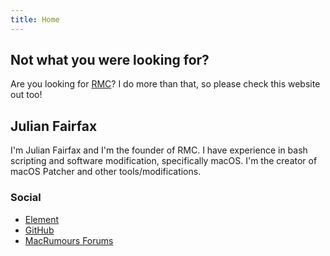 ```yaml
---
title: Home
---
```



## Not what you were looking for?
Are you looking for [RMC](https://rmc-team.github.io)? I do more than that, so please check this website out too!

## Julian Fairfax

I'm Julian Fairfax and I'm the founder of RMC. I have experience in bash scripting and software modification, specifically macOS. I'm the creator of macOS Patcher and other tools/modifications.

### Social
- [Element](https://matrix.to/#/@juliannfairfax:matrix.org)
- [GitHub](https://github.com/julian-fairfax)
- [MacRumours Forums](https://forums.macrumors.com/members/1133429/)